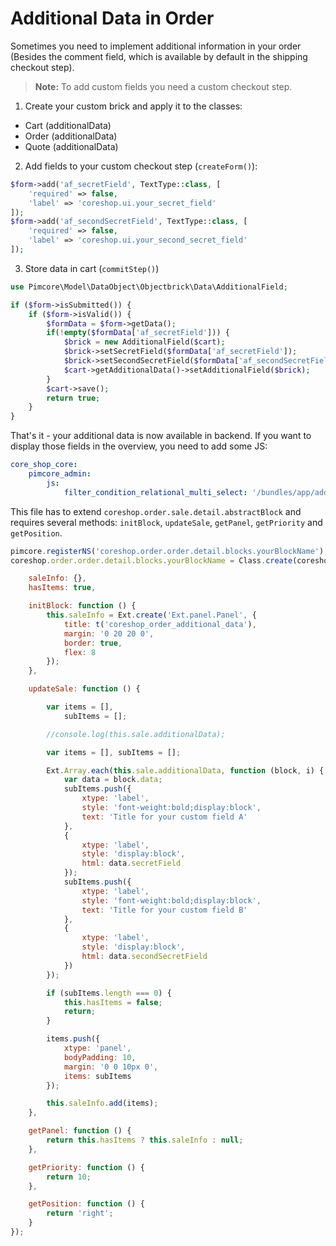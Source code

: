 # Additional Data in Order
Sometimes you need to implement additional information in your order (Besides the comment field, which is available by default in the shipping checkout step).

> **Note:** To add custom fields you need a custom checkout step.

1. Create your custom brick and apply it to the classes:
 - Cart (additionalData)
 - Order (additionalData)
 - Quote (additionalData)

2. Add fields to your custom checkout step (`createForm()`):

```php
$form->add('af_secretField', TextType::class, [
    'required' => false,
    'label' => 'coreshop.ui.your_secret_field'
]);
$form->add('af_secondSecretField', TextType::class, [
    'required' => false,
    'label' => 'coreshop.ui.your_second_secret_field'
]);
```

3. Store data in cart (`commitStep()`)

```php
use Pimcore\Model\DataObject\Objectbrick\Data\AdditionalField;

if ($form->isSubmitted()) {
    if ($form->isValid()) {
        $formData = $form->getData();
        if(!empty($formData['af_secretField'])) {
            $brick = new AdditionalField($cart);
            $brick->setSecretField($formData['af_secretField']);
            $brick->setSecondSecretField($formData['af_secondSecretField']);
            $cart->getAdditionalData()->setAdditionalField($brick);
        }
        $cart->save();
        return true;
    }
}
```

That's it - your additional data is now available in backend.
If you want to display those fields in the overview, you need to add some JS:

```yaml
core_shop_core:
    pimcore_admin:
        js:
            filter_condition_relational_multi_select: '/bundles/app/additionalData.js'
```

This file has to extend `coreshop.order.sale.detail.abstractBlock`
and requires several methods: `initBlock`,  `updateSale`,  `getPanel`,  `getPriority` and `getPosition`.

```js
pimcore.registerNS('coreshop.order.order.detail.blocks.yourBlockName');
coreshop.order.order.detail.blocks.yourBlockName = Class.create(coreshop.order.sale.detail.abstractBlock, {

    saleInfo: {},
    hasItems: true,

    initBlock: function () {
        this.saleInfo = Ext.create('Ext.panel.Panel', {
            title: t('coreshop_order_additional_data'),
            margin: '0 20 20 0',
            border: true,
            flex: 8
        });
    },

    updateSale: function () {

        var items = [],
            subItems = [];

        //console.log(this.sale.additionalData);

        var items = [], subItems = [];

        Ext.Array.each(this.sale.additionalData, function (block, i) {
            var data = block.data;
            subItems.push({
                xtype: 'label',
                style: 'font-weight:bold;display:block',
                text: 'Title for your custom field A'
            },
            {
                xtype: 'label',
                style: 'display:block',
                html: data.secretField
            });
            subItems.push({
                xtype: 'label',
                style: 'font-weight:bold;display:block',
                text: 'Title for your custom field B'
            },
            {
                xtype: 'label',
                style: 'display:block',
                html: data.secondSecretField
            })
        });

        if (subItems.length === 0) {
            this.hasItems = false;
            return;
        }

        items.push({
            xtype: 'panel',
            bodyPadding: 10,
            margin: '0 0 10px 0',
            items: subItems
        });

        this.saleInfo.add(items);
    },

    getPanel: function () {
        return this.hasItems ? this.saleInfo : null;
    },

    getPriority: function () {
        return 10;
    },

    getPosition: function () {
        return 'right';
    }
});
```